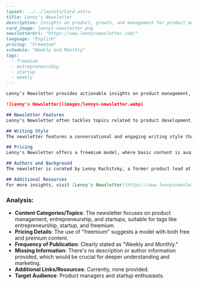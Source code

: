 ```markdown
---
layout: ../../layouts/Card.astro
title: Lenny's Newsletter
description: Insights on product, growth, and management for product managers and startup enthusiasts.
card_image: lennys-newsletter.png
newsletterUrl: "https://www.lennysnewsletter.com/"
language: "English"
pricing: "Freemium"
schedule: "Weekly and Monthly"
tags:
  - freemium
  - entrepreneurship
  - startup
  - weekly
---

Lenny's Newsletter provides actionable insights on product management, growth strategies, and startup success stories. With content aimed at founders, product managers, and startup enthusiasts, this newsletter delivers valuable information and advice for anyone involved in the tech and business worlds.

![Lenny's Newsletter](images/lennys-newsletter.webp)

## Newsletter Features
Lenny's Newsletter often tackles topics related to product development, growth hacking, and leadership within startups. Its content is rich with case studies, real-world examples, and interviews with industry experts.

## Writing Style
The newsletter features a conversational and engaging writing style that makes complex topics accessible and entertaining for its audience. The tone is professional yet approachable, providing deep insights without unnecessary jargon.

## Pricing
Lenny's Newsletter offers a freemium model, where basic content is available for free while more detailed analysis and exclusive insights are part of a premium subscription.

## Authors and Background
The newsletter is curated by Lenny Rachitsky, a former product lead at Airbnb, who shares his expertise and insights gained through years of experience in the tech industry.

## Additional Resources
For more insights, visit [Lenny's Newsletter](https://www.lennysnewsletter.com/), where you can find past issues and subscribe for updates.
```

### Analysis:

- **Content Categories/Topics**: The newsletter focuses on product management, entrepreneurship, and startups, suitable for tags like entrepreneurship, startup, and freemium.
- **Pricing Details**: The use of "freemium" suggests a model with both free and premium content.
- **Frequency of Publication**: Clearly stated as "Weekly and Monthly."
- **Missing Information**: There's no description or author information provided, which would be crucial for deeper understanding and marketing.
- **Additional Links/Resources**: Currently, none provided.
- **Target Audience**: Product managers and startup enthusiasts.